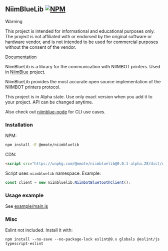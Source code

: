 ## NiimBlueLib [![NPM](https://img.shields.io/npm/v/@mmote/niimbluelib)](https://npmjs.com/package/@mmote/niimbluelib)

> [!WARNING]
>
> This project is intended for informational and educational purposes only.
> The project is not affiliated with or endorsed by the original software or hardware vendor,
> and is not intended to be used for commercial purposes without the consent of the vendor.

[Documentation](https://niim-docs.pages.dev)

NiimBlueLib is a library for the communication with NIIMBOT printers.
Used in [NiimBlue](https://github.com/MultiMote/niimblue) project.

NiimBlueLib provides the most accurate open source implementation of the NIIMBOT printers protocol.

This project is in Alpha state. Use only exact version when you add it to your project. API can be changed anytime.

Also check out [niimblue-node](https://github.com/MultiMote/niimblue-node) for CLI use cases.

### Installation

NPM:

```bash
npm install -E @mmote/niimbluelib
```

CDN:

```html
<script src="https://unpkg.com/@mmote/niimbluelib@0.0.1-alpha.28/dist/umd/niimbluelib.min.js"></script>
```

Script uses `niimbluelib` namespace. Example:

```js
const client = new niimbluelib.NiimbotBluetoothClient();
```

### Usage example

See [example/main.js](example/main.js)

### Misc

Eslint not included. Install it with:

```
npm install --no-save --no-package-lock eslint@9.x globals @eslint/js typescript-eslint
```
